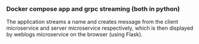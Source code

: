 ### Docker compose app and grpc streaming (both in python)

The application streams a name and creates message from the client microservice and server microservice respectively, which is then displayed by weblogs microservice on the browser (using Flask).
